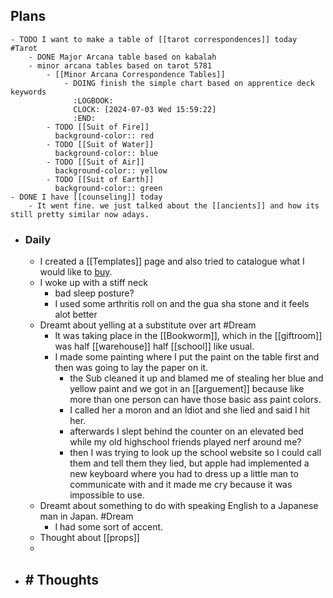 ## Plans
	- TODO I want to make a table of [[tarot correspondences]] today #Tarot
		- DONE Major Arcana table based on kabalah
		- minor arcana tables based on tarot 5781
			- [[Minor Arcana Correspondence Tables]]
				- DOING finish the simple chart based on apprentice deck keywords
				  :LOGBOOK:
				  CLOCK: [2024-07-03 Wed 15:59:22]
				  :END:
			- TODO [[Suit of Fire]]
			  background-color:: red
			- TODO [[Suit of Water]]
			  background-color:: blue
			- TODO [[Suit of Air]]
			  background-color:: yellow
			- TODO [[Suit of Earth]]
			  background-color:: green
	- DONE I have [[counseling]] today
		- It went fine. we just talked about the [[ancients]] and how its still pretty similar now adays.
- ### Daily
	- I created a [[Templates]] page and also tried to catalogue what I would like to [buy]().
	- I woke up with a stiff neck
		- bad sleep posture?
		- I used some arthritis roll on and the gua sha stone and it feels alot better
	- Dreamt about yelling at a substitute over art #Dream
		- It was taking place in the [[Bookworm]], which in the [[giftroom]] was half [[warehouse]] half [[school]] like usual.
		- I made some painting where I put the paint on the table first and then was going to lay the paper on it.
			- the Sub cleaned it up and blamed me of stealing her blue and yellow paint and we got in an [[arguement]] because like more than one person can have those basic ass paint colors.
			- I called her a moron and an Idiot and she lied and said I hit her.
			- afterwards I slept behind the counter on an elevated bed while my old highschool friends played nerf around me?
			- then I was trying to look up the school website so I could call them and tell them they lied, but apple had implemented a new keyboard where you had to dress up a little man to communicate with and it made me cry because it was impossible to use.
	- Dreamt about something to do with speaking English to a Japanese man in Japan. #Dream
		- I had some sort of accent.
	- Thought about [[props]]
	-
- ## # Thoughts